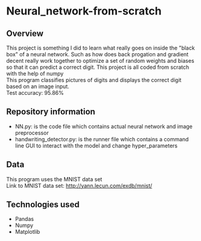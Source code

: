 # Neural_network-from-scratch

## Overview
This project is something I did to learn what really goes on inside the "black box" of a neural network. Such as how does back progation and gradient decent
really work together to optimize a set of random weights and biases so that it can predict a correct digit. This project is all coded from scratch with the help of numpy\
This program classifies pictures of digits and displays the correct digit based on an image input.\
Test accuracy: 95.86%

## Repository information
- NN.py:  is the code file which contains actual neural network and image preprocessor
- handwriting_detector.py:  is the runner file which contains a command line GUI to interact with the model and change hyper_parameters

## Data
This program uses the MNIST data set\
Link to MNIST data set: http://yann.lecun.com/exdb/mnist/


## Technologies used
- Pandas
- Numpy
- Matplotlib
